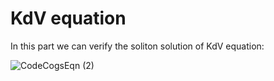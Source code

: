 # KdV equation
   
In this part we can verify the soliton solution of KdV equation:

![CodeCogsEqn (2)](https://user-images.githubusercontent.com/96019479/147233264-c5ef7542-3d4d-45f7-991e-84970c6f6231.png)
